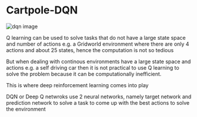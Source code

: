 # Cartpole-DQN

![dqn image](https://user-images.githubusercontent.com/116836999/211227460-d4c40809-05dc-45ff-9be8-0c0265f70928.png)

Q learning can be used to solve tasks that do not have a large state space and number of actions e.g. a Gridworld environment where there are only 4 actions and about 25 states, hence the computation is not so tedious

But when dealing with continous environments have a large state space and actions e.g. a self driving car then it is not practical to use Q learning to solve the problem because it can be computationally inefficient.

This is where deep reinforcement learning comes into play

DQN or Deep Q netwroks use 2 neural networks, namely target network and prediction network to solve a task to come up with the best actions to solve the environment
